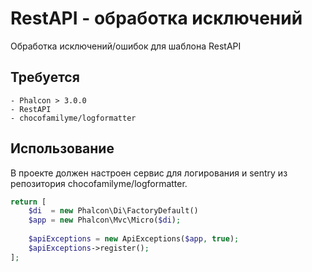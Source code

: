 # RestAPI - обработка исключений

Обработка исключений/ошибок для шаблона RestAPI

## Требуется
    - Phalcon > 3.0.0
    - RestAPI
    - chocofamilyme/logformatter
    
## Использование
В проекте должен настроен сервис для логирования и sentry из репозитория chocofamilyme/logformatter.

````php
return [
    $di  = new Phalcon\Di\FactoryDefault()
    $app = new Phalcon\Mvc\Micro($di);
    
    $apiExceptions = new ApiExceptions($app, true);
    $apiExceptions->register();
];
````
